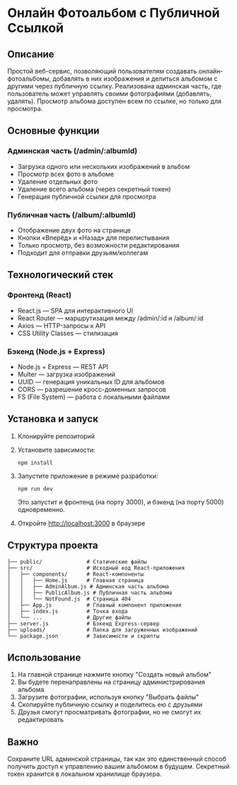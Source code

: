 # Онлайн Фотоальбом с Публичной Ссылкой

## Описание

Простой веб-сервис, позволяющий пользователям создавать онлайн-фотоальбомы, добавлять в них изображения и делиться альбомом с другими через публичную ссылку. Реализована админская часть, где пользователь может управлять своими фотографиями (добавлять, удалять). Просмотр альбома доступен всем по ссылке, но только для просмотра.

## Основные функции

### Админская часть (/admin/:albumId)

- Загрузка одного или нескольких изображений в альбом
- Просмотр всех фото в альбоме
- Удаление отдельных фото
- Удаление всего альбома (через секретный токен)
- Генерация публичной ссылки для просмотра

### Публичная часть (/album/:albumId)

- Отображение двух фото на странице
- Кнопки «Вперёд» и «Назад» для перелистывания
- Только просмотр, без возможности редактирования
- Подходит для отправки друзьям/коллегам

## Технологический стек

### Фронтенд (React)

- React.js — SPA для интерактивного UI
- React Router — маршрутизация между /admin/:id и /album/:id
- Axios — HTTP-запросы к API
- CSS Utility Classes — стилизация

### Бэкенд (Node.js + Express)

- Node.js + Express — REST API
- Multer — загрузка изображений
- UUID — генерация уникальных ID для альбомов
- CORS — разрешение кросс-доменных запросов
- FS (File System) — работа с локальными файлами

## Установка и запуск

1. Клонируйте репозиторий
2. Установите зависимости:
   ```
   npm install
   ```
3. Запустите приложение в режиме разработки:
   ```
   npm run dev
   ```
   Это запустит и фронтенд (на порту 3000), и бэкенд (на порту 5000) одновременно.

4. Откройте [http://localhost:3000](http://localhost:3000) в браузере

## Структура проекта

```
├── public/              # Статические файлы
├── src/                 # Исходный код React-приложения
│   ├── components/      # React-компоненты
│   │   ├── Home.js      # Главная страница
│   │   ├── AdminAlbum.js # Админская часть альбома
│   │   ├── PublicAlbum.js # Публичная часть альбома
│   │   └── NotFound.js  # Страница 404
│   ├── App.js           # Главный компонент приложения
│   ├── index.js         # Точка входа
│   └── ...              # Другие файлы
├── server.js            # Бэкенд Express-сервер
├── uploads/             # Папка для загруженных изображений
└── package.json         # Зависимости и скрипты
```

## Использование

1. На главной странице нажмите кнопку "Создать новый альбом"
2. Вы будете перенаправлены на страницу администрирования альбома
3. Загрузите фотографии, используя кнопку "Выбрать файлы"
4. Скопируйте публичную ссылку и поделитесь ею с друзьями
5. Друзья смогут просматривать фотографии, но не смогут их редактировать

## Важно

Сохраните URL админской страницы, так как это единственный способ получить доступ к управлению вашим альбомом в будущем. Секретный токен хранится в локальном хранилище браузера.
